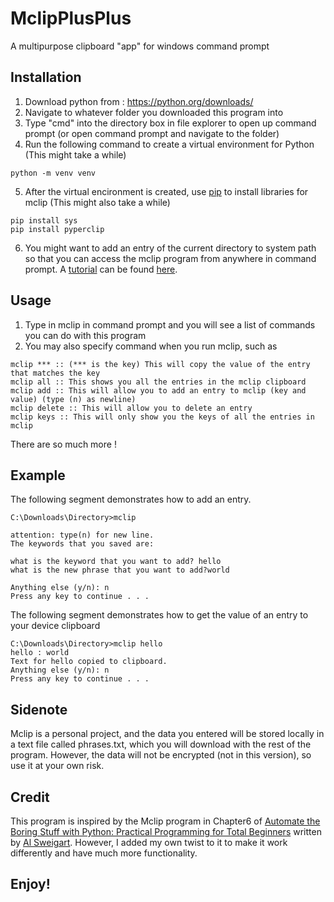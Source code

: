 # MclipPlusPlus
 A multipurpose clipboard "app" for windows command prompt

## Installation
1. Download python from : https://python.org/downloads/
2. Navigate to whatever folder you downloaded this program into
3. Type "cmd" into the directory box in file explorer to open up command prompt (or open command prompt and navigate to the folder)
4. Run the following command to create a virtual environment for Python (This might take a while)
```batch
python -m venv venv
```
5. After the virtual encironment is created, use [pip](https://pip.pypa.io/en/stable/) to install libraries for mclip (This might also take a while)
```batch
pip install sys
pip install pyperclip
```
6. You might want to add an entry of the current directory to system path so that you can access the mclip program from anywhere in command prompt. A [tutorial](https://www.computerhope.com/issues/ch000549.htm#:~:text=%20Setting%20the%20path%20and%20variables%20in%20Windows,system%20settings%20link%20in%20the%20left...%20More%20) can be found [here](https://www.computerhope.com/issues/ch000549.htm#:~:text=%20Setting%20the%20path%20and%20variables%20in%20Windows,system%20settings%20link%20in%20the%20left...%20More%20).

## Usage
1. Type in mclip in command prompt and you will see a list of commands you can do with this program
2. You may also specify command when you run mclip, such as
```
mclip *** :: (*** is the key) This will copy the value of the entry that matches the key
mclip all :: This shows you all the entries in the mclip clipboard
mclip add :: This will allow you to add an entry to mclip (key and value) (type (n) as newline)
mclip delete :: This will allow you to delete an entry
mclip keys :: This will only show you the keys of all the entries in mclip
```
There are so much more !

## Example
The following segment demonstrates how to add an entry.
```
C:\Downloads\Directory>mclip 

attention: type(n) for new line.
The keywords that you saved are: 

what is the keyword that you want to add? hello
what is the new phrase that you want to add?world

Anything else (y/n): n
Press any key to continue . . .
```
The following segment demonstrates how to get the value of an entry to your device clipboard
```
C:\Downloads\Directory>mclip hello
hello : world
Text for hello copied to clipboard.
Anything else (y/n): n
Press any key to continue . . .
```

## Sidenote
Mclip is a personal project, and the data you entered will be stored locally in a text file called phrases.txt, which you will download with the rest of the program. However, the data will not be encrypted (not in this version), so use it at your own risk.

## Credit
This program is inspired by the Mclip program in Chapter6 of [Automate the Boring Stuff with Python: Practical Programming for Total Beginners](https://automatetheboringstuff.com/) written by [Al Sweigart](https://alsweigart.com/). However, I added my own twist to it to make it work differently and have much more functionality.

## Enjoy!